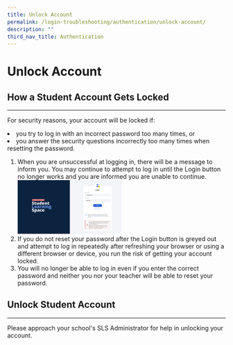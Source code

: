 ```yaml
---
title: Unlock Account
permalink: /login-troubleshooting/authentication/unlock-account/
description: ""
third_nav_title: Authentication
---
```

<h1 id="unlock-account">Unlock Account</h1>
<h2 id="-how-a-student-account-gets-locked-">How a Student Account Gets Locked</h2>
<hr>
<p>For security reasons, your account will be locked if:</p>
<li>you try to log in with an incorrect password too many times, or</li>
<li>you answer the security questions incorrectly too many times when resetting the password.</li>
<ol><li>When you are unsuccessful at logging in, there will be a message to inform you. You may continue to attempt to log in until the Login button no longer works and you are informed you are unable to continue.</li>
<img style="width: 50%;" src="/images/4Troubleshooting/LT-UnlockAccount.png">
<li>If you do not reset your password after the Login button is greyed out and attempt to log in repeatedly after refreshing your browser or using a different browser or device, you run the risk of getting your account locked.</li>
<li>You will no longer be able to log in even if you enter the correct password and neither you nor your teacher will be able to reset your password.</li>
</ol>
<h2 id="-unlock-student-account-">Unlock Student Account</h2>
<hr>
<p>Please approach your school's SLS Administrator for help in unlocking your account.</p>
